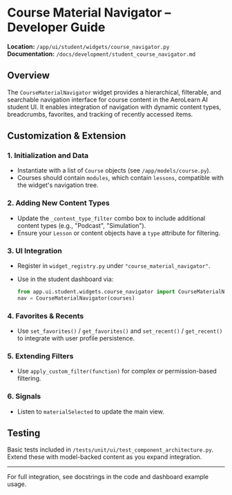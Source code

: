 # Course Material Navigator – Developer Guide

**Location:** `/app/ui/student/widgets/course_navigator.py`  
**Documentation:** `/docs/development/student_course_navigator.md`

## Overview

The `CourseMaterialNavigator` widget provides a hierarchical, filterable, and searchable navigation interface for course content in the AeroLearn AI student UI. It enables integration of navigation with dynamic content types, breadcrumbs, favorites, and tracking of recently accessed items.

## Customization & Extension

### 1. Initialization and Data
- Instantiate with a list of `Course` objects (see `/app/models/course.py`).
- Courses should contain `modules`, which contain `lessons`, compatible with the widget's navigation tree.

### 2. Adding New Content Types
- Update the `_content_type_filter` combo box to include additional content types (e.g., "Podcast", "Simulation").
- Ensure your `Lesson` or content objects have a `type` attribute for filtering.

### 3. UI Integration
- Register in `widget_registry.py` under `"course_material_navigator"`.
- Use in the student dashboard via:

  ```python
  from app.ui.student.widgets.course_navigator import CourseMaterialNavigator
  nav = CourseMaterialNavigator(courses)
  ```

### 4. Favorites & Recents
- Use `set_favorites()` / `get_favorites()` and `set_recent()` / `get_recent()` to integrate with user profile persistence.

### 5. Extending Filters
- Use `apply_custom_filter(function)` for complex or permission-based filtering.

### 6. Signals
- Listen to `materialSelected` to update the main view.

## Testing

Basic tests included in `/tests/unit/ui/test_component_architecture.py`. Extend these with model-backed content as you expand integration.

---

For full integration, see docstrings in the code and dashboard example usage.